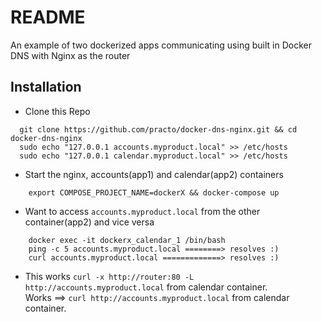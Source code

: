 # README

An example of two dockerized apps communicating using built in Docker DNS with Nginx as the router

## Installation
* Clone this Repo
```
  git clone https://github.com/practo/docker-dns-nginx.git && cd docker-dns-nginx
  sudo echo "127.0.0.1 accounts.myproduct.local" >> /etc/hosts
  sudo echo "127.0.0.1 calendar.myproduct.local" >> /etc/hosts
```
* Start the nginx, accounts(app1) and calendar(app2) containers
```  
	export COMPOSE_PROJECT_NAME=dockerX	&& docker-compose up
```
* Want to access `accounts.myproduct.local` from the other container(app2) and vice versa
```
    docker exec -it dockerx_calendar_1 /bin/bash
	ping -c 5 accounts.myproduct.local ========> resolves :)  
	curl accounts.myproduct.local =============> resolves :)
```

* This works `curl -x http://router:80 -L http://accounts.myproduct.local` from calendar container.  
Works ==> `curl http://accounts.myproduct.local` from calendar container.


